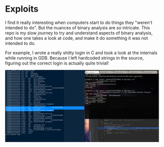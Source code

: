 # Exploits
I find it really interesting when computers start to do 
things they "weren't intended to do". But the nuances of 
binary analysis are *so* intricate. This repo is my slow
journey to try and understand aspects of binary analysis, 
and how one takes a look at code, and make it do something
it was not intended to do. 

For example, I wrote a really shitty login in C and took a look
at the internals while running in GDB. Because I left hardcoded 
strings in the source, figuring out the correct login is actually
quite trivial!

![example](https://raw.githubusercontent.com/scott-robbins/Research/master/Exploits/plaintext_gdb.png)